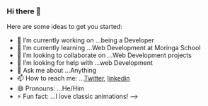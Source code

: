 ### Hi there 👋

Here are some ideas to get you started:

- 🔭 I’m currently working on ...being a Developer
- 🌱 I’m currently learning ...Web Development at Moringa School
- 👯 I’m looking to collaborate on ...Web Development projects 
- 🤔 I’m looking for help with ...web Development
- 💬 Ask me about ...Anything
- 📫 How to reach me: ...[Twitter](https://twitter.com/AaronEkal), [linkedin](https://www.linkedin.com/in/aaron-ekal-277699184/)
- 😄 Pronouns: ...He/Him
- ⚡ Fun fact: ...I love classic animations!
-->
